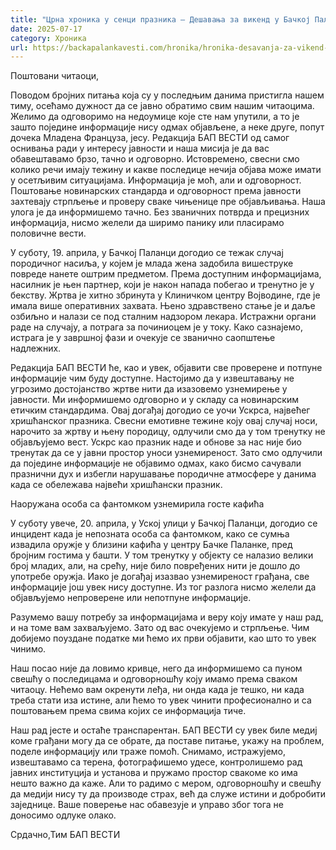 ```yaml
---
title: "Црна хроника у сенци празника – Дешавања за викенд у Бачкој Паланци"
date: 2025-07-17
category: Хроника
url: https://backapalankavesti.com/hronika/hronika-desavanja-za-vikend-u-backoj-palanci/
---
```


Поштовани читаоци,

Поводом бројних питања која су у последњим данима пристигла нашем тиму, осећамо дужност да се јавно обратимо свим нашим читаоцима. Желимо да одговоримо на недоумице које сте нам упутили, а то је зашто поједине информације нису одмах објављене, а неке друге, попут дочека Младена Француза, јесу. Редакција БАП ВЕСТИ од самог оснивања ради у интересу јавности и наша мисија је да вас обавештавамо брзо, тачно и одговорно. Истовремено, свесни смо колико речи имају тежину и какве последице нечија објава може имати у осетљивим ситуацијама. Информација је моћ, али и одговорност. Поштовање новинарских стандарда и одговорност према јавности захтевају стрпљење и проверу сваке чињенице пре објављивања. Наша улога je да информишемо тачно. Без званичних потврда и прецизних информација, нисмо желели да ширимо панику или пласирамо половичне вести.

У суботу, 19. априла, у Бачкој Паланци догодио се тежак случај породичног насиља, у којем је млада жена задобила вишеструке повреде нанете оштрим предметом. Према доступним информацијама, насилник је њен партнер, који је након напада побегао и тренутно је у бекству. Жртва је хитно збринута у Клиничком центру Војводине, где је имала више оперативних захвата. Њено здравствено стање је и даље озбиљно и налази се под сталним надзором лекара. Истражни органи раде на случају, а потрага за починиоцем је у току. Како сазнајемо, истрага је у завршној фази и очекује се званично саопштење надлежних.

Редакција БАП ВЕСТИ ће, као и увек, објавити све проверене и потпуне информације чим буду доступне. Настојимо да у извештавању не угрозимо достојанство жртве нити да изазовемо узнемирење у јавности. Ми информишемо одговорно и у складу са новинарским етичким стандардима. Овај догађај догодио се уочи Ускрса, највећег хришћанског празника. Свесни емотивне тежине коју овај случај носи, нарочито за жртву и њену породицу, одлучили смо да у том тренутку не објављујемо вест. Ускрс као празник наде и обнове за нас није био тренутак да се у јавни простор уноси узнемиреност. Зато смо одлучили да поједине информације не објавимо одмах, како бисмо сачували празнични дух и избегли нарушавање породичне атмосфере у данима када се обележава највећи хришћански празник.

Наоружана особа са фантомком узнемирила госте кафића

У суботу увече, 20. априла, у Уској улици у Бачкој Паланци, догодио се инцидент када је непозната особа са фантомком, како се сумња извадила оружје у близини кафића у центру Бачке Паланке, пред бројним гостима у башти. У том тренутку у објекту се налазио велики број младих, али, на срећу, није било повређених нити је дошло до употребе оружја. Иако је догађај изазвао узнемиреност грађана, све информације још увек нису доступне. Из тог разлога нисмо желели да објављујемо непроверене или непотпуне информације.

Разумемо вашу потребу за информацијама и веру коју имате у наш рад, и на томе вам захваљујемо. Зато од вас очекујемо и стрпљење. Чим добијемо поуздане податке ми ћемо их први објавити, као што то увек чинимо.

Наш посао није да ловимо кривце, него да информишемо са пуном свешћу о последицама и одговорношћу коју имамо према сваком читаоцу. Нећемо вам окренути леђа, ни онда када је тешко, ни када треба стати иза истине, али ћемо то увек чинити професионално и са поштовањем према свима којих се информација тиче.

Наш рад јесте и остаће транспарентан. БАП ВЕСТИ су увек биле медиј коме грађани могу да се обрате, да поставе питање, укажу на проблем, поделе информацију или траже помоћ. Снимамо, истражујемо, извештавамо са терена, фотографишемо удесе, контролишемо рад јавних институција и установа и пружамо простор свакоме ко има нешто важно да каже. Али то радимо с мером, одговорношћу и свешћу да медији нису ту да производе страх, већ да служе истини и добробити заједнице. Ваше поверење нас обавезује и управо због тога не доносимо одлуке олако.

Срдачно,Тим БАП ВЕСТИ
